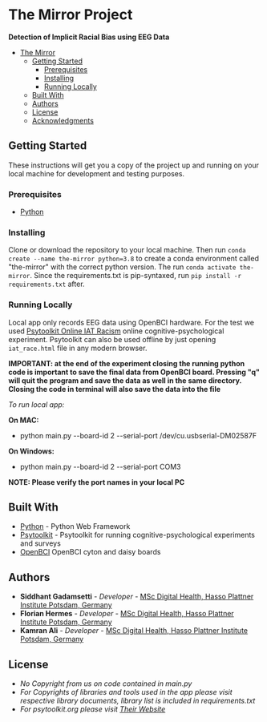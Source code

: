 # The Mirror Project
**Detection of Implicit Racial Bias using EEG Data**

- [The Mirror](#the-mirror-project)
  - [Getting Started](#getting-started)
    - [Prerequisites](#prerequisites)
    - [Installing](#installing)
    - [Running Locally](#running-locally)
  - [Built With](#built-with)
  - [Authors](#authors)
  - [License](#license)
  - [Acknowledgments](#acknowledgments)


## Getting Started

These instructions will get you a copy of the project up and running on your local machine for development and testing purposes. 

### Prerequisites

* [Python](https://www.python.org/)
  

### Installing

Clone or download the repository to your local machine.
Then run `conda create --name the-mirror python=3.8` to create a conda environment called "the-mirror" with the correct python version. The run `conda activate the-mirror`. Since the requirements.txt is pip-syntaxed, run `pip install -r requirements.txt` after.

### Running Locally

Local app only records EEG data using OpenBCI hardware. For the test we used [Psytoolkit Online IAT Racism](https://www.psytoolkit.org/c/3.3.2/survey?s=DfJfv) online cognitive-psychological experiment. Psytoolkit can also be used offline by just opening `iat_race.html` file in any modern browser. 

**IMPORTANT: at the end of the experiment closing the running python code is important to save the final data from OpenBCI board. Pressing "q" will quit the program and save the data as well in the same directory. Closing the code in terminal will also save the data into the file**

*To run local app:*

**On MAC:**
* python main.py --board-id 2 --serial-port /dev/cu.usbserial-DM02587F

**On Windows:**
* python main.py --board-id 2 --serial-port COM3

**NOTE: Please verify the port names in your local PC**


## Built With

* [Python](https://python.org/) - Python Web Framework
* [Psytoolkit](www.psytoolkit.org/) - Psytoolkit for running cognitive-psychological experiments and surveys
* [OpenBCI](https://shop.openbci.com/collections/frontpage/products/cyton-daisy-biosensing-boards-16-channel?variant=38959256526) OpenBCI cyton and daisy boards


## Authors

* **Siddhant Gadamsetti** - *Developer* - [MSc Digital Health, Hasso Plattner Institute Potsdam, Germany](Siddhant.Gadamsetti@student.hpi.uni-potsdam.de)
* **Florian Hermes** - *Developer* - [MSc Digital Health, Hasso Plattner Institute Potsdam, Germany](Florian.Hermes@student.hpi.uni-potsdam.de)
* **Kamran Ali** - *Developer* - [MSc Digital Health, Hasso Plattner Institute Potsdam, Germany](kamran-ali.com)

## License

* *No Copyright from us on code contained in main.py*
* *For Copyrights of libraries and tools used in the app please visit respective library documents, library list is included in requirements.txt*
* *For psytoolkit.org please visit [Their Website](www.psytoolkit.org)*

